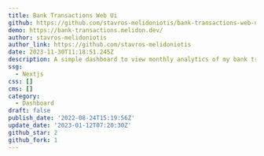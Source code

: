```yaml
---
title: Bank Transactions Web Ui
github: https://github.com/stavros-melidoniotis/bank-transactions-web-ui
demo: https://bank-transactions.melidon.dev/
author: stavros-melidoniotis
author_link: https://github.com/stavros-melidoniotis
date: 2023-11-30T11:18:51.245Z
description: A simple dashboard to view monthly analytics of my bank transactions.
ssg:
  - Nextjs
css: []
cms: []
category:
  - Dashboard
draft: false
publish_date: '2022-08-24T15:19:56Z'
update_date: '2023-01-12T07:20:30Z'
github_star: 2
github_fork: 1
---
```

